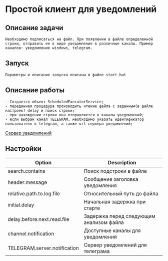 # Простой клиент для уведомлений
  
## Описание задачи
    Необходимо подписаться на файл. При появлении в файле определенной строки, отправить ее в виде уведомление в различные каналы. Пример каналов: уведомление windows, telegram.

## Запуск
    Параметры и описание запуска описаны в файле start.bat
    
## Описание работы
    - Создается объект ScheduledExecutorService;
    - переданная процедура производить чтение файла с заданным(в файле настроек) delay и поиск строки;
    - при нахождении строки она отправляется в каналы уведомлений; 
    - eсли выбран канал TELEGRAM, необходимо указать идентификатор пользователя в telegram, а также url сервера уведомлений;    
[Сервер уведомлений](https://github.com/Hhhuuu/notification-server)

## Настройки

| Option | Description |
| ------ | ----------- |
| search.contains | Поиск подстроки в файле |
| header.message | Сообщение заголовка уведомления |
| relative.path.to.log.file | Относительный путь до файла |
| initial.delay | Начальная задержка при старте |
| delay.before.next.read.file | Задержка перед следующим анализом файла |
| channel.notification | Доступные каналы для уведомлений |
| TELEGRAM.server.notification | Сервер уведомлений для телеграма |